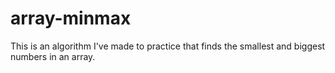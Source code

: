 # array-minmax
This is an algorithm I've made to practice that finds the smallest and biggest numbers in an array.
